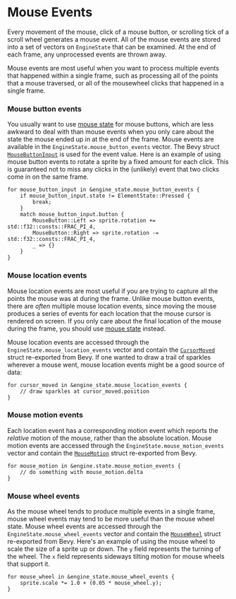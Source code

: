 # Mouse Events

Every movement of the mouse, click of a mouse button, or scrolling tick of a scroll wheel generates a mouse event. All of the mouse events are stored into a set of vectors on `EngineState` that can be examined. At the end of each frame, any unprocessed events are thrown away.

Mouse events are most useful when you want to process multiple events that happened within a single frame, such as processing all of the points that a mouse traversed, or all of the mousewheel clicks that happened in a single frame.

### Mouse button events

You usually want to use [mouse state](115-mouse-state.md) for mouse buttons, which are less awkward to deal with than mouse events when you only care about the state the mouse ended up in at the end of the frame. Mouse events are available in the `EngineState.mouse_button_events` vector. The Bevy struct [`MouseButtonInput`](https://docs.rs/rusty_engine/latest/rusty_engine/mouse/struct.MouseButtonInput.html) is used for the event value.  Here is an example of using mouse button events to rotate a sprite by a fixed amount for each click. This is guaranteed not to miss any clicks in the (unlikely) event that two clicks come in on the same frame.


```rust,ignored
for mouse_button_input in &engine_state.mouse_button_events {
    if mouse_button_input.state != ElementState::Pressed {
        break;
    }
    match mouse_button_input.button {
        MouseButton::Left => sprite.rotation += std::f32::consts::FRAC_PI_4,
        MouseButton::Right => sprite.rotation -= std::f32::consts::FRAC_PI_4,
        _ => {}
    }
}
```

### Mouse location events

Mouse location events are most useful if you are trying to capture all the points the mouse was at during the frame. Unlike mouse button events, there are *often* multiple mouse location events, since moving the mouse produces a series of events for each location that the mouse cursor is rendered on screen. If you only care about the final location of the mouse during the frame, you should use [mouse state](115-mouse-state.md) instead.

Mouse location events are accessed through the `EngineState.mouse_location_events` vector and contain the [`CursorMoved`](https://docs.rs/rusty_engine/latest/rusty_engine/mouse/struct.CursorMoved.html) struct re-exported from Bevy. If one wanted to draw a trail of sparkles wherever a mouse went, mouse location events might be a good source of data:

```rust,ignored
for cursor_moved in &engine_state.mouse_location_events {
    // draw sparkles at cursor_moved.position
}
```

### Mouse motion events

Each location event has a corresponding motion event which reports the _relative_ motion of the mouse, rather than the absolute location.  Mouse motion events are accessed through the `EngineState.mouse_motion_events` vector and contain the [`MouseMotion`](https://docs.rs/rusty_engine/latest/rusty_engine/mouse/struct.MouseMotion.html) struct re-exported from Bevy.

```rust,ignored
for mouse_motion in &engine.state.mouse_motion_events {
    // do something with mouse_motion.delta
}
```

### Mouse wheel events

As the mouse wheel tends to produce multiple events in a single frame, mouse wheel events may tend to be more useful than the mouse wheel state. Mouse wheel events are accessed through the `EngineState.mouse_wheel_events` vector and contain the [`MouseWheel`](https://docs.rs/rusty_engine/latest/rusty_engine/mouse/struct.MouseWheel.html) struct re-exported from Bevy. Here's an example of using the mouse wheel to scale the size of a sprite up or down. The `y` field represents the turning of the wheel. The `x` field represents sideways tilting motion for mouse wheels that support it.

```rust,ignored
for mouse_wheel in &engine_state.mouse_wheel_events {
    sprite.scale *= 1.0 + (0.05 * mouse_wheel.y);
}
```
